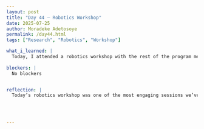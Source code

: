 ```yaml
---
layout: post
title: "Day 44 – Robotics Workshop"
date: 2025-07-25
author: Moradeke Adetosoye
permalink: /day44.html
tags: ["Research", "Robotics", "Workshop"]

what_i_learned: |
  Today, I attended a robotics workshop with the rest of the program members, led by a professor and one of his students from the University of Alabama. During the session, we explored brain-computer interface technology by connecting sensors to our arms and using code to control a small robot. We also participated in an activity where we controlled a drone using our brain waves, which was a unique and engaging experience. After the workshop, I rejoined my group and continued working on our project, focusing on the remaining tasks we need to complete.
  
blockers: |
  No blockers


reflection: |
  Today’s robotics workshop was one of the most engaging sessions we’ve had so far. Getting hands-on experience with brain-computer interface technology made the concept feel real and showed me how coding, hardware, and neuroscience can come together in creative ways. Controlling a robot and a drone with brain activity was something I never imagined doing before, and it pushed me to think about how this kind of tech could be used in everyday life. It was a good break from our regular routine, but also motivating—it reminded me that the work we’re doing can lead to bigger possibilities if we stay curious and open-minded.



  
---
```


